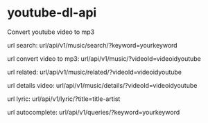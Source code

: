 # youtube-dl-api
Convert youtube video to mp3

url search: url/api/v1/music/search/?keyword=yourkeyword

url convert video to mp3: url/api/v1/music/?videoId=videoidyoutube

url related: url/api/v1/music/related/?videoId=videoidyoutube

url details video: url/api/v1/music/details/?videoId=videoidyoutube

url lyric: url/api/v1/lyric/?title=title-artist

url autocomplete: url/api/v1/queries/?keyword=yourkeyword
